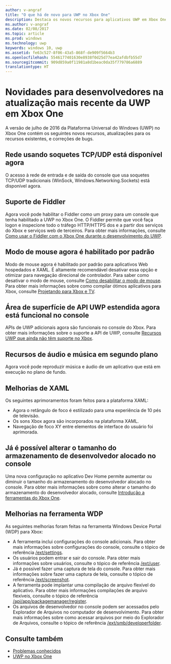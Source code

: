 ```yaml
---
author: v-angraf
title: "O que há de novo para UWP no Xbox One"
description: Destaca os novos recursos para aplicativos UWP em Xbox One.
ms.author: v-angraf
ms.date: 02/08/2017
ms.topic: article
ms.prod: windows
ms.technology: uwp
keywords: windows 10, uwp
ms.assetid: fe63c527-8f06-43a5-868f-de909f5664b3
ms.openlocfilehash: 5546177401630e8938f0d25d77ea42afdbfb55d7
ms.sourcegitcommit: 909d859a0f11981a8d1beac0da35f779786a6889
translationtype: HT
---
```

# <a name="whats-new-for-developers-in-the-latest-update-of-uwp-on-xbox-one"></a>Novidades para desenvolvedores na atualização mais recente da UWP em Xbox One

A versão de julho de 2016 da Plataforma Universal do Windows (UWP) no Xbox One contém os seguintes novos recursos, atualizações para os recursos existentes, e correções de bugs.

## <a name="networking-using-tcpudp-sockets-is-now-available"></a>Rede usando soquetes TCP/UDP está disponível agora  
O acesso à rede de entrada e de saída do console que usa soquetes TCP/UDP tradicionais (WinSock, Windows.Networking.Sockets) está disponível agora.

## <a name="fiddler-support"></a>Suporte de Fiddler
Agora você pode habilitar o Fiddler como um proxy para um console que tenha habilitado a UWP no Xbox One. O Fiddler permite que você faça logon e inspecione todo o tráfego HTTP/HTTPS dos e a partir dos serviços do Xbox e serviços web de terceiros. Para obter mais informações, consulte [Como usar o Fiddler com o Xbox One durante o desenvolvimento do UWP](uwp-fiddler.md).

## <a name="mouse-mode-is-now-enabled-by-default"></a>Modo de mouse agora é habilitado por padrão
Modo de mouse agora é habilitado por padrão para aplicativos Web hospedados e XAML.
É altamente recomendável desativar essa opção e otimizar para navegação direcional de controlador.
Para saber como desativar o modo de mouse, consulte [Como desabilitar o modo de mouse](how-to-disable-mouse-mode.md).
Para obter mais informações sobre como compilar ótimos aplicativos para Xbox, consulte [Projetando para Xbox e TV](../input-and-devices/designing-for-tv.md#mouse-mode).

## <a name="extended-uwp-api-surface-area-is-now-functional-on-the-console"></a>Área de superfície de API UWP estendida agora está funcional no console
APIs de UWP adicionais agora são funcionais no console do Xbox. Para obter mais informações sobre o suporte a API de UWP, consulte [Recursos UWP que ainda não têm suporte no Xbox](http://go.microsoft.com/fwlink/p/?LinkID=760755). 

## <a name="background-music-and-audio-capabilities"></a>Recursos de áudio e música em segundo plano
Agora você pode reproduzir música e áudio de um aplicativo que está em execução no plano de fundo.

## <a name="xaml-improvements"></a>Melhorias de XAML
Os seguintes aprimoramentos foram feitos para a plataforma XAML:
-    Agora o retângulo de foco é estilizado para uma experiência de 10 pés de televisão.
-    Os sons Xbox agora são incorporados na plataforma XAML.
-    Navegação de foco XY entre elementos de interface do usuário foi aprimorada. 

## <a name="you-can-now-change-the-size-of-allocated-developer-storage-on-the-console"></a>Já é possível alterar o tamanho do armazenamento de desenvolvedor alocado no console
Uma nova configuração no aplicativo Dev Home permite aumentar ou diminuir o tamanho do armazenamento do desenvolvedor alocado no console. Para obter mais informações sobre como alterar o tamanho do armazenamento do desenvolvedor alocado, consulte [Introdução a ferramentas do Xbox One](introduction-to-xbox-tools.md).

## <a name="wdp-tool-enhancements"></a>Melhorias na ferramenta WDP
As seguintes melhorias foram feitas na ferramenta Windows Device Portal (WDP) para Xbox:
 - A ferramenta inclui configurações do console adicionais. Para obter mais informações sobre configurações do console, consulte o tópico de referência [/ext/settings](wdp-xboxsettings-api.md). 
 - Os usuários podem entrar e sair do console. Para obter mais informações sobre usuários, consulte o tópico de referência [/ext/user](wdp-user-management.md).
 - Já é possível fazer uma captura de tela do console. Para obter mais informações sobre fazer uma captura de tela, consulte o tópico de referência [/ext/screenshot](wdp-media-capture-api.md).
 - A ferramenta pode implantar uma compilação de arquivo flexível do aplicativo. Para obter mais informações compilações de arquivo flexíveis, consulte o tópico de referência [/api/app/packagemanager/register](wdp-loose-folder-register-api.md).
 - Os arquivos de desenvolvedor no console podem ser acessados pelo Explorador de Arquivos no computador de desenvolvimento. Para obter mais informações sobre como acessar arquivos por meio do Explorador de Arquivos, consulte o tópico de referência [/ext/smb/developerfolder](wdp-smb-api.md).

## <a name="see-also"></a>Consulte também
- [Problemas conhecidos](known-issues.md)
- [UWP no Xbox One](index.md)
